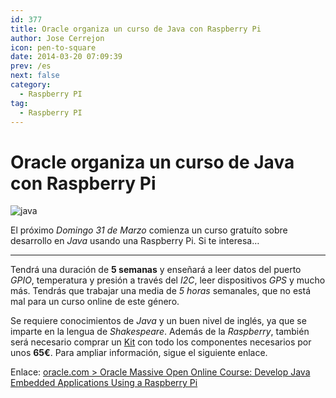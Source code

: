 ```yaml
---
id: 377
title: Oracle organiza un curso de Java con Raspberry Pi
author: Jose Cerrejon
icon: pen-to-square
date: 2014-03-20 07:09:39
prev: /es
next: false
category:
  - Raspberry PI
tag:
  - Raspberry PI
---
```


# Oracle organiza un curso de Java con Raspberry Pi

![java](/images/java.jpg)

El próximo *Domingo 31 de Marzo* comienza un curso gratuíto sobre desarrollo en *Java* usando una Raspberry Pi. Si te interesa…

- - -
Tendrá una duración de **5 semanas** y enseñará a leer datos del puerto *GPIO*, temperatura y presión a través del *I2C*, leer dispositivos *GPS* y mucho más. Tendrás que trabajar una media de *5 horas* semanales, que no está mal para un curso online de este género.

Se requiere conocimientos de *Java* y un buen nivel de inglés, ya que se imparte en la lengua de *Shakespeare*. Además de la *Raspberry*, también será necesario comprar un [Kit](http://www.adafruit.com/products/1634) con todo los componentes necesarios por unos **65€**. Para ampliar información, sigue el siguiente enlace.

Enlace: [oracle.com > Oracle Massive Open Online Course: Develop Java Embedded Applications Using a Raspberry Pi](http://apex.oracle.com/pls/apex/f?p=44785:145:0::::P145_EVENT_ID,P145_PREV_PAGE:861,143)